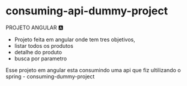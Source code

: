 # consuming-api-dummy-project
PROJETO ANGULAR  🅰️

- Projeto feita em angular onde tem tres objetivos,
- listar todos os produtos
- detalhe do produto
- busca por parametro

Esse projeto em angular esta consumindo uma api que fiz ultilizando o spring - consuming-dummy-project
